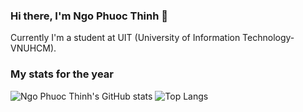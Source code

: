 
### Hi there, I'm Ngo Phuoc Thinh 👋
Currently I'm a student at UIT (University of Information Technology- VNUHCM).


### My stats for the year

![Ngo Phuoc Thinh's GitHub stats](https://github-readme-stats.vercel.app/api?username=thngph&show_icons=true&count_private=true)
![Top Langs](https://github-readme-stats.vercel.app/api/top-langs/?username=thngph&exclude_repo=zooTPJ)
